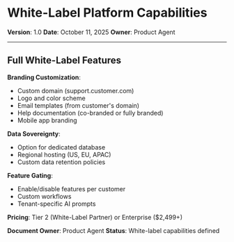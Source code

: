 # White-Label Platform Capabilities

**Version**: 1.0
**Date**: October 11, 2025
**Owner**: Product Agent

---

## Full White-Label Features

**Branding Customization**:

- Custom domain (support.customer.com)
- Logo and color scheme
- Email templates (from customer's domain)
- Help documentation (co-branded or fully branded)
- Mobile app branding

**Data Sovereignty**:

- Option for dedicated database
- Regional hosting (US, EU, APAC)
- Custom data retention policies

**Feature Gating**:

- Enable/disable features per customer
- Custom workflows
- Tenant-specific AI prompts

**Pricing**: Tier 2 (White-Label Partner) or Enterprise ($2,499+)

**Document Owner**: Product Agent
**Status**: White-label capabilities defined
